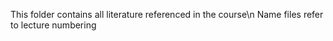 This folder contains all literature referenced in the course\n
Name files refer to lecture numbering
